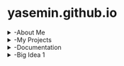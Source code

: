# yasemin.github.io
<details>
<summary>-About Me</summary>
Hi, I'm Yasemin Derin and I'm a 10th grader in Hisar Schools. I will upload my projects, codes, documentations and ideas here this year. 

  * I am taking AP Computer Science Principles

* I like reading and math

* Gmail: yasemin.obek@hisarschool.k12.tr 
</details>

<details>
<summary>-My Projects</summary>

  *[You can see my video from here](https://drive.google.com/file/d/1CfISpXEdErXukGdaux8WMcPuQCSN4EzL/view?usp=sharing]

*https://scratch.mit.edu/projects/1213290539/editor
</details>

<details>
<summary>-Documentation</summary>

  This is a documentation of problems I have faced and how I overcame them
## Problems I faced:
Github: I faced problems such as my github site not opening and not being able to upload videos.

Scratch: I faced problems with making the squares show all at the same time. 

Clock: I forgot to put @State in front of minuteSeg, so the hand didn’t update.
       The hour kept going past 24.

Tic Tac Toe: After a player won, the app still let us tap more squares and the label sometimes changed to the next player’s turn.
## How I fixed them:
Github: First, I analyzed what the problem was.
        Then, I tried to think of ways I can fix them and asked for help from my teacher and friend. 
        After that, I applied the solution such as trying to upload my video from google drive instead of saved folders.

Scartch: I fixed this problem by adding directions to every square that shpuld have been on the screen and placed them accordingly. 

Clock:I fixed it by adding @State.
      I fixed it by using (hour + 1) % 24 to wrap back to 0.

Tic Tac Toe: I set gameOver = true in checkWinner() and only allow taps with if !gameOver && text.wrappedValue.isEmpty { ... }; call checkWinner() before switching turns.

</details>

<details>
 <summary>-Big Idea 1</summary>
 Big Idea 1: Creative Development is about how computer programs are built and improved through collaboration, design, testing, and error correction.
1.1 Collaboration
 Teamwork and problem-solving are essential in programming. Developers often collaborate with users and other programmers through methods like pair programming, project management tools, or platforms like GitHub. This ensures diverse perspectives and helps avoid bias.
1.2 Program Function and Purpose
 Every program has a function: it takes inputs (like text, images, or sounds), processes them, and produces outputs (like results, visuals, or feedback). The purpose is to solve real-world problems, whether through apps, devices, or systems.
1.3 Program Design and Development
 Designing programs involves planning with algorithms and pseudocode, then turning those into working code. Programmers test, gather data, and refine their solutions. Documentation and comments are also important to explain how and why the program works, making it easier for others to understand and improve.
1.4 Identifying and Correcting Errors
 Errors happen in coding—syntax errors, logic errors, or run-time errors. Debugging involves testing, error handling, and using tools like debuggers or extra print statements. This process helps ensure programs run correctly and efficiently.

 So to summarise, Creative Development is about working together, designing with purpose, coding carefully, and fixing mistakes to create programs that solve problems effectively.


</details>



